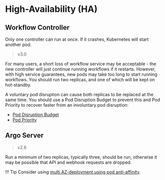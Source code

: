 # High-Availability (HA)

## Workflow Controller

Only one controller can run at once. If it crashes, Kubernetes will start another pod.

> v3.0

For many users, a short loss of workflow service may be acceptable - the new controller will just continue running
workflows if it restarts.  However, with high service guarantees, new pods may take too long to start running workflows.
You should run two replicas, and one of which will be kept on hot-standby.

A voluntary pod disruption can cause both replicas to be replaced at the same time. You should use a Pod Disruption
Budget to prevent this and Pod Priority to recover faster from an involuntary pod disruption:

* [Pod Disruption Budget](https://kubernetes.io/docs/concepts/workloads/pods/disruptions/#pod-disruption-budgets)
* [Pod Priority](https://kubernetes.io/docs/concepts/scheduling-eviction/pod-priority-preemption/)

## Argo Server

> v2.6

Run a minimum of two replicas, typically three, should be run, otherwise it may be possible that API and webhook requests are dropped.

!!! Tip
    Consider using [multi AZ-deployment using pod anti-affinity](https://www.verygoodsecurity.com/blog/posts/kubernetes-multi-az-deployments-using-pod-anti-affinity).
